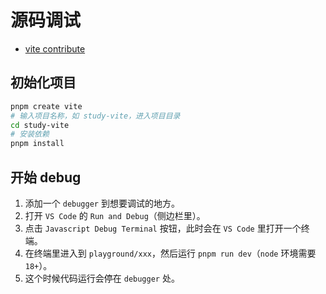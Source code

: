 # 源码调试

- [vite contribute](https://github.com/vitejs/vite/blob/main/CONTRIBUTING.md)

## 初始化项目
```bash
pnpm create vite
# 输入项目名称，如 study-vite，进入项目目录
cd study-vite
# 安装依赖
pnpm install
```

## 开始 debug
1. 添加一个 `debugger` 到想要调试的地方。
2. 打开 `VS Code` 的 `Run and Debug`（侧边栏里）。
3. 点击 `Javascript Debug Terminal` 按钮，此时会在 `VS Code` 里打开一个终端。
4. 在终端里进入到 `playground/xxx`，然后运行 `pnpm run dev`（`node` 环境需要 `18+`）。
5. 这个时候代码运行会停在 `debugger` 处。



